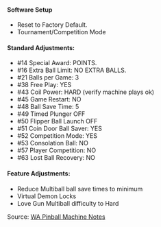 #### Software Setup
-   Reset to Factory Default.
-   Tournament/Competition Mode
#### Standard Adjustments:
-   #14 Special Award: POINTS.
-   #16 Extra Ball Limit: NO EXTRA BALLS.
-   #21 Balls per Game: 3
-   #38 Free Play: YES
-   #43 Coil Power: HARD (verify machine plays ok)
-   #45 Game Restart: NO
-   #48 Ball Save Time: 5
-   #49 Timed Plunger OFF
-   #50 Flipper Ball Launch OFF
-   #51 Coin Door Ball Saver: YES
-   #52 Competition Mode: YES
-   #53 Consolation Ball: NO
-   #57 Player Competition: NO
-   #63 Lost Ball Recovery: NO
#### Feature Adjustments:
-   Reduce Multiball ball save times to minimum
-   Virtual Demon Locks
-   Love Gun Multiball difficulty to Hard

Source: [WA Pinball Machine Notes](http://wapinball.net/setups/)
